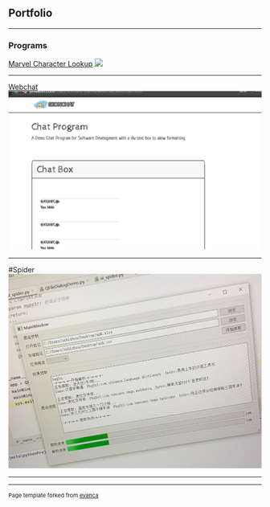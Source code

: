 ## Portfolio

---

### Programs

[Marvel Character Lookup](http://jimskon.com/class/softdev/zhou1/marvelproject3/marvelproject3.html)
<img src="images/p1-3-1(2).PNG?raw=true"/>

---
[Webchat](http://jimskon.com/class/softdev/team4/webchat/webchat.html)
<img src="images/webchat.png?raw=true"/>

---
#Spider
<img src="images/spider.jpg?raw=true"/>

---


---
<p style="font-size:11px">Page template forked from <a href="https://github.com/evanca/quick-portfolio">evanca</a></p>
<!-- Remove above link if you don't want to attibute -->
